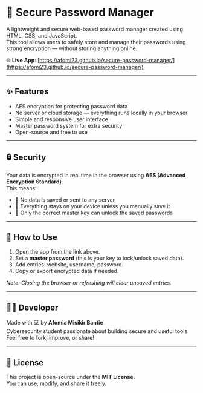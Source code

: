 # 🔐 Secure Password Manager

A lightweight and secure web-based password manager created using HTML, CSS, and JavaScript.  
This tool allows users to safely store and manage their passwords using strong encryption — without storing anything online.

🌐 **Live App**: [https://afomi23.github.io/secure-password-manager/](https://afomi23.github.io/secure-password-manager/)

---

## ✨ Features

- AES encryption for protecting password data
- No server or cloud storage — everything runs locally in your browser
- Simple and responsive user interface
- Master password system for extra security
- Open-source and free to use

---

## 🔒 Security

Your data is encrypted in real time in the browser using **AES (Advanced Encryption Standard)**.  
This means:
- 🔐 No data is saved or sent to any server
- 🔐 Everything stays on your device unless you manually save it
- 🔐 Only the correct master key can unlock the saved passwords

---

## 🚀 How to Use

1. Open the app from the link above.
2. Set a **master password** (this is your key to lock/unlock saved data).
3. Add entries: website, username, password.
4. Copy or export encrypted data if needed.

*Note: Closing the browser or refreshing will clear unsaved entries.*

---

## 🧑‍💻 Developer

Made with 💻 by **Afomia Misikir Bantie**  
Cybersecurity student passionate about building secure and useful tools.  
Feel free to fork, improve, or share!

---

## 📄 License

This project is open-source under the **MIT License**.  
You can use, modify, and share it freely.
